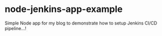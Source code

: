 # node-jenkins-app-example
Simple Node app for my blog to demonstrate how to setup Jenkins CI/CD pipeline...!
